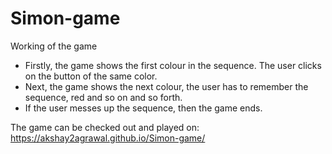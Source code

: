 # Simon-game
Working of the game

<ul>
<li>Firstly, the game shows the first colour in the sequence. The user clicks on the button of the same color.</li>
<li>Next, the game shows the next colour, the user has to remember the sequence, red and so on and so forth.</li>
<li>If the user messes up the sequence, then the game ends.</li>
</ul>
The game can be checked out and played on:
<a href="https://akshay2agrawal.github.io/Simon-game/">
https://akshay2agrawal.github.io/Simon-game/</a>
